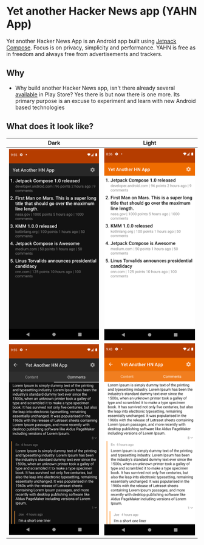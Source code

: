 # Yet another Hacker News app (YAHN App)

Yet another Hacker News App is an Android app built using [Jetpack Compose](https://developer.android.com/jetpack/compose). Focus is on privacy, simplicity and performance. YAHN is free as in freedom and always free from advertisements and trackers.

## Why

- Why build another Hacker News app, isn't there already several [available](https://play.google.com/store/apps/collection/cluster?clp=ggENCgtoYWNrZXIgbmV3cw%3D%3D:S:ANO1ljLdfVU&gsr=ChCCAQ0KC2hhY2tlciBuZXdz:S:ANO1ljK0-98) in Play Store? Yes there is but now there is one more. Its primary purpose is an excuse to experiment and learn with new Android based technologies

## What does it look like?

Dark             | Light 
:-------------------------:|:-------------------------:
![](./screenshots/screen-home-dark.png)  | ![](./screenshots/screen-home-light.png) 
![](./screenshots/screen-comments-dark.png)  | ![](./screenshots/screen-comments-light.png) 